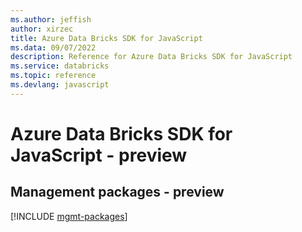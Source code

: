 ```yaml
---
ms.author: jeffish
author: xirzec
title: Azure Data Bricks SDK for JavaScript
ms.data: 09/07/2022
description: Reference for Azure Data Bricks SDK for JavaScript
ms.service: databricks
ms.topic: reference
ms.devlang: javascript
---
```

# Azure Data Bricks SDK for JavaScript - preview

## Management packages - preview
[!INCLUDE [mgmt-packages](data-bricks-mgmt-index.md)]